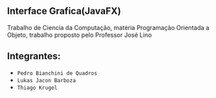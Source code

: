 ## Interface Grafica(JavaFX)

Trabalho de Ciencia da Computação, matéria Programação Orientada a Objeto, trabalho proposto pelo Professor José Lino

## Integrantes:

- `Pedro Bianchini de Quadros`
- `Lukas Jacon Barboza`
- `Thiago Krugel`
